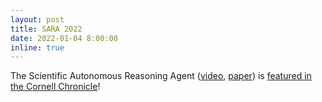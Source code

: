 ```yaml
---
layout: post
title: SARA 2022
date: 2022-01-04 8:00:00
inline: true
---
```


The Scientific Autonomous Reasoning Agent ([video](https://www.youtube.com/watch?v=FAWud0uVxUQ), [paper](https://www.science.org/doi/10.1126/sciadv.abg4930))
is [featured in the Cornell Chronicle](https://www.cs.cornell.edu/information/news/newsitem12042/sebastian-ament-maximilian-amsler-carla-gomes-and-cornell-researchers)!

